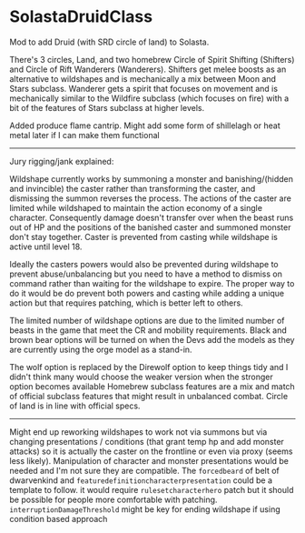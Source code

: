 # SolastaDruidClass

Mod to add Druid (with SRD circle of land) to Solasta. 

There's 3 circles, Land, and two homebrew Circle of Spirit Shifting (Shifters) and Circle of Rift Wanderers (Wanderers). Shifters get melee boosts as an alternative to wildshapes and is mechanically a mix between Moon and Stars subclass. Wanderer gets a spirit that focuses on movement and is mechanically similar to the Wildfire subclass (which  focuses on fire) with a bit of the features of Stars subclass at higher levels.

Added produce flame cantrip. Might add some form of shillelagh or heat metal later if I can make them functional

**********************
Jury rigging/jank explained: 

Wildshape currently works by summoning a monster and banishing/(hidden and invincible) the caster rather than transforming the caster, and dismissing the summon reverses the process. The actions of the caster are limited while wildshaped to maintain the action economy of a single character. Consequently damage doesn't transfer over when the beast runs out of HP and the positions of the banished caster and summoned monster don't stay together. Caster is prevented from casting while wildshape is active until level 18.

Ideally the casters powers would also be prevented during wildshape to prevent abuse/unbalancing but you need to have a method to dismiss on command rather than waiting for the wildshape to expire. The proper way to do it would be do prevent both powers and casting while adding a unique action but that requires patching, which is better left to others.

The limited number of wildshape options are due to the limited number of beasts in the game that meet the CR and mobility requirements. Black and brown bear options will be turned on when the Devs add the models as they are currently using the orge model as a stand-in.

The wolf option is replaced by the Direwolf option to keep things tidy and I didn't think many would choose the weaker version when the stronger option becomes available
Homebrew subclass features are a mix and match of official subclass features that might result in unbalanced combat. Circle of land is in line with official specs.

******************

Might end up reworking wildshapes to work not via summons but via changing presentations / conditions (that grant temp hp and add monster attacks) so it is actually the caster on the frontline or even via proxy (seems less likely). Manipulation of character and monster presentations would be needed and I'm not sure they are compatible. The `forcedbeard` of belt of dwarvenkind and `featuredefinitioncharacterpresentation` could be a template to follow. it would require `rulesetcharacterhero` patch but it should be possible for people more comfortable with patching. `interruptionDamageThreshold` might be key for ending wildshape if using condition based approach

